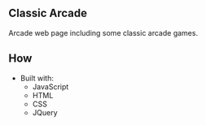 ## Classic Arcade

Arcade web page including some classic arcade games.

## How
- Built with:
  - JavaScript
  - HTML
  - CSS
  - JQuery